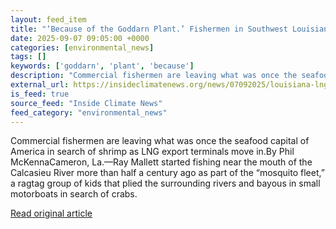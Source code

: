 ```yaml
---
layout: feed_item
title: "‘Because of the Goddarn Plant.’ Fishermen in Southwest Louisiana Say LNG Terminals Are to Blame for Shrimp Harvest Decline"
date: 2025-09-07 09:05:00 +0000
categories: [environmental_news]
tags: []
keywords: ['goddarn', 'plant', 'because']
description: "Commercial fishermen are leaving what was once the seafood capital of America in search of shrimp as LNG export terminals move in"
external_url: https://insideclimatenews.org/news/07092025/louisiana-lng-terminals-shrimp-fishing/
is_feed: true
source_feed: "Inside Climate News"
feed_category: "environmental_news"
---
```


Commercial fishermen are leaving what was once the seafood capital of America in search of shrimp as LNG export terminals move in.By Phil McKennaCameron, La.—Ray Mallett started fishing near the mouth of the Calcasieu River more than half a century ago as part of the “mosquito fleet,” a ragtag group of kids that plied the surrounding rivers and bayous in small motorboats in search of crabs.

[Read original article](https://insideclimatenews.org/news/07092025/louisiana-lng-terminals-shrimp-fishing/)
